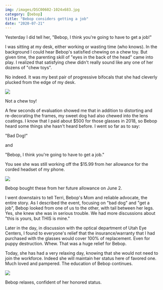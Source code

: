 ```yaml
---
img: /images/DSC00602-1024x683.jpg
category: [bebop]
title: "Bebop considers getting a job"
date: "2020-07-21"
---
```


Yesterday I did tell her, "Bebop, I think you're going to have to get a job!"

I was sitting at my desk, either working or wasting time (who knows). In the background I could hear Bebop's satisfied chewing on a chew toy. But given time, the parenting skill of "eyes in the back of the head" came into play. I realized that satisfying chew didn't really sound like any one of her dozens of "chew toys".

No indeed. It was my best pair of progressive bifocals that she had cleverly plucked from the edge of my desk.

![](/images/DSC00602-1024x683.jpg)

Not a chew toy!  

A few seconds of evaluation showed me that in addition to distorting and re-decorating the frames, my sweet dog had also chewed into the lens coatings. I know that I paid about $500 for those glasses in 2018, so Bebop heard some things she hasn't heard before. I went so far as to say:

"Bad Dog!"

and

"Bebop, I think you're going to have to get a job."

You see she was still working off the $15.99 from her allowance for the corded headset of my phone.

![](/images/Screenshot-from-2020-07-21-16-34-29.png)

Bebop bought these from her future allowance on June 2.

I went downstairs to tell Terri, Bebop's Mom and reliable advocate, the entire story. As I described the event, focusing on "bad dog" and "get a job", Bebop looked from one of us to the other, with tail between her legs. Yes, she knew she was in serious trouble. We had more discussions about "this is yours, but THIS is mine."

Later in the day, in discussion with the optical department of Utah Eye Centers, I found to everyone's relief that the insurance/warranty that I had purchased with the glasses would cover 100% of replacement. Even for puppy destruction. Whew. That was a huge relief for Bebop.

Today, she has had a very relaxing day, knowing that she would not need to join the workforce. Indeed she will maintain her status here of favored one. Much loved and pampered. The education of Bebop continues.

![](/images/DSC00605-1024x683.jpg)

Bebop relaxes, confident of her honored status.

